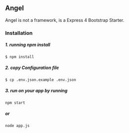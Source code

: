 ## Angel 
Angel is not a framework, is a Express 4 Bootstrap Starter. 

### Installation
##### 1. running npm install 
```
$ npm install
```
##### 2. copy Configuration file
   ```
   $ cp .env.json.example .env.json
   ```
##### 3. run on your app by running 
```
npm start
```
##### or
```
node app.js
```